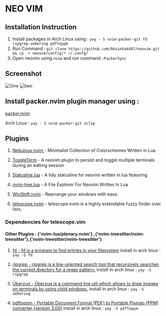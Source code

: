 # NEO VIM

## Installation Instruction

1. Install packages in Arch Linux using : `yay - S nvim-packer-git fd ripgrep ueberzug pdftoppm`
2. Run Command : `git clone https://github.com/bksinha4497/neovim.git && cp -r neovim/config/* ~/.confg/ `
3. Open neovim using `nvim` and run command `:PackerSync`

## Screenshot 

![One](https://i.ibb.co/wwGdjjh/nvim1.png)
![two](https://i.ibb.co/Q8CTqLL/nvim2.png)

## Install packer.nvim plugin manager using  : 

[packer.nvim](https://github.com/wbthomason/packer.nvim)

Arch Linux : `yay - S nvim-packer-git xclip`

## Plugins

1. [Nebulous.nvim ](https://github.com/Yagua/nebulous.nvim) - Minimalist Collection of Colorschemes Written in Lua

2. [ToggleTerm](https://github.com/akinsho/toggleterm.nvim) - A neovim plugin to persist and toggle multiple terminals during an editing session

3. [Statusline.lua](https://github.com/beauwilliams/statusline.lua) - A tidy statusline for neovim written in lua featuring

4. [nvim-tree.lua](https://github.com/kyazdani42/nvim-tree.lua) - A File Explorer For Neovim Written In Lua

5. [WinShift.nvim](https://github.com/sindrets/winshift.nvim) - Rearrange your windows with ease.

6. [telescope.nvim](https://github.com/nvim-telescope/telescope.nvim) - telescope.nvim is a highly extendable fuzzy finder over lists.

 ### Dependencies for telescope.vim
  #### Other Plugins : {'nvim-lua/plenary.nvim'} ,{'nvim-treesitter/nvim-treesitter'},{'nvim-treesitter/nvim-treesitter'}
  
 1. [fd  - fd is a program to find entries in your filesystem](https://github.com/sharkdp)
  install in arch linux : `yay -S fd`
  
 2. [ripgrep - ripgrep is a line-oriented search tool that recursively searches the current directory for a regex pattern.](https://github.com/BurntSushi/ripgrep)
   install in arch linux : `yay -S ripgrep`

 3. [Überzug - Überzug is a command line util which allows to draw images on terminals by using child windows.](https://github.com/seebye/ueberzug)
   install in arch linux : `yay -S ueberzug`
   
 4. [pdftoppm - Portable Document Format (PDF) to Portable Pixmap (PPM) converter (version 3.00)](https://linux.die.net/man/1/pdftoppm)
   install in arch linux : `yay -S pdftoppm`
